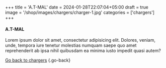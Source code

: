 +++
title = 'A.T-MAL'
date = 2024-01-28T22:07:04+05:00
draft = true
image = '/shop/images/chargers/charger-1.jpg'
categories = ['chargers']
+++

#### A.T-MAL

Lorem ipsum dolor sit amet, consectetur adipisicing elit. Dolores, veniam, unde, tempora iure tenetur molestias numquam saepe quo amet reprehenderit ab ipsa nihil quibusdam ea minima iusto impedit quasi autem?

[Go back to chargers](/shop/categories/chargers/)
{.go-back}